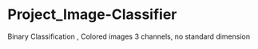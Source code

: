 # Project_Image-Classifier
Binary Classification , Colored images 3 channels, no standard dimension
